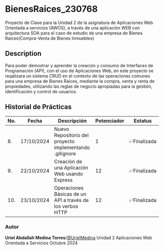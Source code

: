 # BienesRaices_230768
Proyecto de Clase para la Unidad 2 de la asignatura de Aplicaciones Web Orientada a servicios (AWOS), a través de una aplicación WEB  con arquitectura SOA para el caso de estudio de una empresa de Bienes Raíces(Compra-Venta de Bienes Inmuebles)

## Description
Para poder demostrar y aprender la creación y consumo de Interfaces de Programación (API), con el uso de Aplicaciones Web, en este proyecto se reqalizara un sistema CRUD en el contexto de las operaciones comunes para una empresa de Bienes Raíces, mediante la compra, venta y renta de propiedades, utilizando las reglas de negocio apropiadas para la gestión, identificación y control de usuarios.

## Historial de Prácticas
|No.|Fecha|Descripción|Potenciador|Estatus|
|--|--|--|--|--|
|8.	|17/10/2024	|Nuevo Repositorio del proyecto implementando .gitignore	|1	|✅Finalizada|
|9.	|22/10/2024	|Creación de una Aplicación Web usando Express	|12|	✅Finalizada|
|10.|23/10/2024	|Operaciones Básicas de un API a través de los verbos HTTP|	12	|	✅Finalizada|

### Autor
**Uriel Abdallah Medina Torres**/[@UrielMedina](https://github.com/UrielMedina0302)
Unidad 2
Aplicaciones Web Orientada a Servicios
Octubre 2024
